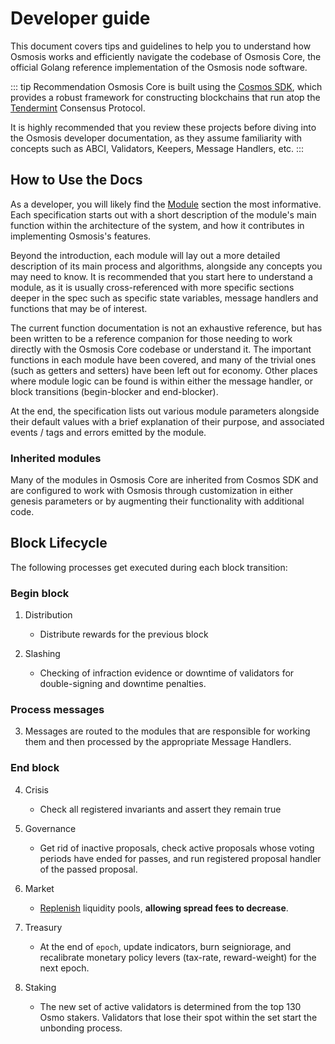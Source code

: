 # Developer guide

This document covers tips and guidelines to help you to understand how Osmosis works and efficiently navigate the codebase of Osmosis Core, the official Golang reference implementation of the Osmosis node software.

::: tip Recommendation
Osmosis Core is built using the [Cosmos SDK]( https://cosmos.network/sdk), which provides a robust framework for constructing blockchains that run atop the [Tendermint](https://tendermint.com/) Consensus Protocol.

It is highly recommended that you review these projects before diving into the Osmosis developer documentation, as they assume familiarity with concepts such as ABCI, Validators, Keepers, Message Handlers, etc.
:::

## How to Use the Docs

As a developer, you will likely find the [Module](./modules/) section the most informative. Each specification starts out with a short description of the module's main function within the architecture of the system, and how it contributes in implementing Osmosis's features.

Beyond the introduction, each module will lay out a more detailed description of its main process and algorithms, alongside any concepts you may need to know. It is recommended that you start here to understand a module, as it is usually cross-referenced with more specific sections deeper in the spec such as specific state variables, message handlers and functions that may be of interest.

The current function documentation is not an exhaustive reference, but has been written to be a reference companion for those needing to work directly with the Osmosis Core codebase or understand it. The important functions in each module have been covered, and many of the trivial ones (such as getters and setters) have been left out for economy. Other places where module logic can be found is within either the message handler, or block transitions (begin-blocker and end-blocker).

At the end, the specification lists out various module parameters alongside their default values with a brief explanation of their purpose, and associated events / tags and errors emitted by the module.


### Inherited modules

Many of the modules in Osmosis Core are inherited from Cosmos SDK and are configured to work with Osmosis through customization in either genesis parameters or by augmenting their functionality with additional code.

## Block Lifecycle

The following processes get executed during each block transition:

### Begin block

1. Distribution

   - Distribute rewards for the previous block

2. Slashing
   - Checking of infraction evidence or downtime of validators for double-signing and downtime penalties.

### Process messages

3. Messages are routed to the modules that are responsible for working them and then processed by the appropriate Message Handlers.

### End block

4. Crisis

   - Check all registered invariants and assert they remain true

5. Governance

   - Get rid of inactive proposals, check active proposals whose voting periods have ended for passes, and run registered proposal handler of the passed proposal.

7. Market

   - [Replenish](modules/spec-market.md#end-block) liquidity pools, **allowing spread fees to decrease**.

8. Treasury

   - At the end of `epoch`, update indicators, burn seigniorage, and recalibrate monetary policy levers (tax-rate, reward-weight) for the next epoch.

9. Staking
   - The new set of active validators is determined from the top 130 Osmo stakers. Validators that lose their spot within the set start the unbonding process.